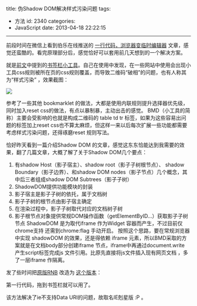 title: 伪Shadow DOM解决样式污染问题
tags:
  - 方法
id: 2340
categories:
  - JavaScript
date: 2013-04-18 22:22:15
---

前段时间在微信上看到伯乐在线推送的 [一行代码，浏览器变临时编辑器](http://blog.jobbole.com/32823) 文章，感觉还蛮酷的。看完原理部分后，感觉恰好可以套用前几天想到的一个解决方案。

就是[前文](http://blog.kainy.cn/2013/01/browse-on-mobile-device/ "博文：移动设备浏览当前页")中提到的[书签栏小工具](http://bmd.kainy.cn/ "移动设备浏览当前页")。自己在使用中发现，在一些网站中使用会出现小工具css规则被所在页的css规则覆盖，而导致二维码“破相”的问题，也有人称其为“样式污染” ，效果截图：

<!--more-->

[![](http://a.kainy.cn/201302/%E6%A0%B7%E5%BC%8F%E6%B1%A1%E6%9F%93.jpg)](http://a.kainy.cn/201302/%E6%A0%B7%E5%BC%8F%E6%B1%A1%E6%9F%93.jpg)

参考了一些其他 bookmarklet 的做法，大都是使用内联规则提升选择器优先级，同时加入reset css的做法，有点以暴制暴，主动出击的感觉。 BMD（小工具的简称）主要会受影响的也就是构成二维码的 table td tr 标签，如果为这些容易出问题的标签加上reset css也不算太麻烦，但这样一来以后每次扩展一些功能都需要考虑样式污染问题，还得琢磨reset 规则写法。

恰好昨天看到一篇介绍Shadow DOM 的文章，感觉这东东恰能达到我需要的效果，翻了几篇文章，大概了解了关于Shadow DOM几个要点：

1.  有shadow Host（影子宿主）、shadow root（影子子树根节点）、 shadow Boundary（影子边界）、和shadow DOM nodes（影子节点）几个概念，其中后三者组成shadow DOM Subtrees（影子子树）
2.  ShadowDOM提供功能模块的封装
3.  影子宿主是影子子树的依托，属于文档树
4.  影子子树的根节点由影子宿主确定
5.  在渲染过程中，影子子树取代对应的文档树子树
6.  影子根节点对象提供常规DOM操作函数（getElementByID…）获取影子子树节点
ShadowDOM 是为取代iframe 作为Widget 容器而产生，不过目前仅chrome支持 还需到chrome:flag 手动开启。 按照这个思路，要在常规浏览器中实现 shadowDOM 的效果，还是得依赖 iframe 元素，所以BMD采取的方案就是在文档body部分创建iframe 节点，iframe中再通过document.write 产生script标签完成js 文件引用。比原先直接将js文件插入现有网页文档 ，多了一层iframe 作隔离。

发了些时间把[原版RNB](https://gist.github.com/4666256 "jakeonrails ") 改造为 [这个版本](https://gist.github.com/kainy/73c428ba10fc3636de82 "Ruby Notepad Bookmarklet (IEbusters)")：
<script type="text/javascript" src="https://gist.github.com/kainy/73c428ba10fc3636de82.js"></script>

第一行代码，拖到书签栏就可以用了。

该方法解决了ie不支持Data URI的问题，故取名IE剋星版 :P 。